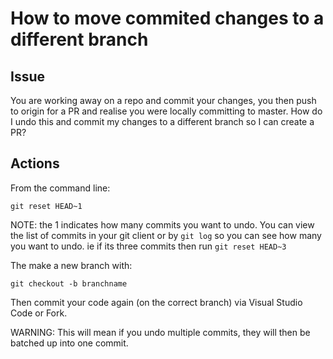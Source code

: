 # How to move commited changes to a different branch

## Issue
You are working away on a repo and commit your changes, you then push to origin for a PR and realise you were locally committing to master.
How do I undo this and commit my changes to a different branch so I can create a PR?

## Actions

From the command line:
```
git reset HEAD~1
```
NOTE: the 1 indicates how many commits you want to undo. You can view the list of commits in your git client or by `git log` so you can see how many you want to undo. ie if its three commits then run `git reset HEAD~3`

The make a new branch with:
```
git checkout -b branchname
```
Then commit your code again (on the correct branch) via Visual Studio Code or Fork.

WARNING: This will mean if you undo multiple commits, they will then be batched up into one commit. 

